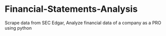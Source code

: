# Financial-Statements-Analysis
Scrape data from SEC Edgar, Analyze financial data of a company as a PRO using python
